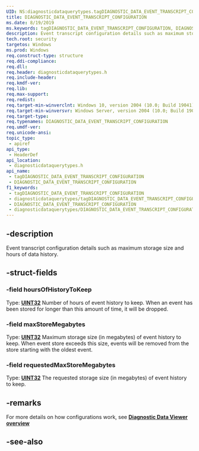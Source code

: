 ```yaml
---
UID: NS:diagnosticdataquerytypes.tagDIAGNOSTIC_DATA_EVENT_TRANSCRIPT_CONFIGURATION
title: DIAGNOSTIC_DATA_EVENT_TRANSCRIPT_CONFIGURATION
ms.date: 8/19/2019
ms.keywords: tagDIAGNOSTIC_DATA_EVENT_TRANSCRIPT_CONFIGURATION, DIAGNOSTIC_DATA_EVENT_TRANSCRIPT_CONFIGURATION
description: Event transcript configuration details such as maximum storage size and hours of data history.
tech.root: security
targetos: Windows
ms.prod: Windows
req.construct-type: structure
req.ddi-compliance: 
req.dll: 
req.header: diagnosticdataquerytypes.h
req.include-header: 
req.kmdf-ver: 
req.lib: 
req.max-support: 
req.redist: 
req.target-min-winverclnt: Windows 10, version 2004 (10.0; Build 19041)
req.target-min-winversvr: Windows Server, version 2004 (10.0; Build 19041)
req.target-type: 
req.typenames: DIAGNOSTIC_DATA_EVENT_TRANSCRIPT_CONFIGURATION
req.umdf-ver: 
req.unicode-ansi: 
topic_type:
 - apiref
api_type:
 - HeaderDef
api_location:
 - diagnosticdataquerytypes.h
api_name:
 - tagDIAGNOSTIC_DATA_EVENT_TRANSCRIPT_CONFIGURATION
 - DIAGNOSTIC_DATA_EVENT_TRANSCRIPT_CONFIGURATION
f1_keywords:
 - tagDIAGNOSTIC_DATA_EVENT_TRANSCRIPT_CONFIGURATION
 - diagnosticdataquerytypes/tagDIAGNOSTIC_DATA_EVENT_TRANSCRIPT_CONFIGURATION
 - DIAGNOSTIC_DATA_EVENT_TRANSCRIPT_CONFIGURATION
 - diagnosticdataquerytypes/DIAGNOSTIC_DATA_EVENT_TRANSCRIPT_CONFIGURATION
---
```


## -description

Event transcript configuration details such as maximum storage size and hours of data history.

## -struct-fields

### -field hoursOfHistoryToKeep

Type: **[UINT32](/windows/desktop/winprog/windows-data-types)**
Number of hours of event history to keep. When an event has been stored for longer than this amount of time, it will be dropped.

### -field maxStoreMegabytes

Type: **[UINT32](/windows/desktop/winprog/windows-data-types)**
Maximum storage size (in megabytes) of event history to keep. When event store exceeds this size, events will be removed from the store starting with the oldest event.

### -field requestedMaxStoreMegabytes

Type: **[UINT32](/windows/desktop/winprog/windows-data-types)**
The requested storage size (in megabytes) of event history to keep.

## -remarks

For more details on how configurations work, see [**Diagnostic Data Viewer overview**](/windows/privacy/diagnostic-data-viewer-overview)

## -see-also

